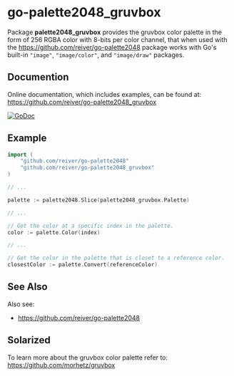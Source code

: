# go-palette2048_gruvbox

Package **palette2048_gruvbox** provides the gruvbox color palette in the form of 256 RGBA color with 8-bits per color channel,
that when used with the https://github.com/reiver/go-palette2048 package works with Go's built-in `"image"`, `"image/color"`, and `"image/draw"` packages.

## Documention

Online documentation, which includes examples, can be found at: https://github.com/reiver/go-palette2048_gruvbox

[![GoDoc](https://godoc.org/github.com/reiver/go-palette2048_gruvbox?status.svg)](https://godoc.org/github.com/reiver/go-palette2048_gruvbox)

## Example

```go
import (
	"github.com/reiver/go-palette2048"
	"github.com/reiver/go-palette2048_gruvbox"
)

// ...

palette := palette2048.Slice(palette2048_gruvbox.Palette)

// ...

// Get the color at a specific index in the palette.
color := palette.Color(index)

// ...

// Get the color in the palette that is closet to a reference color.
closestColor := palette.Convert(referenceColor)
```

## See Also

Also see:

* https://github.com/reiver/go-palette2048

## Solarized

To learn more about the gruvbox color palette refer to: https://github.com/morhetz/gruvbox
